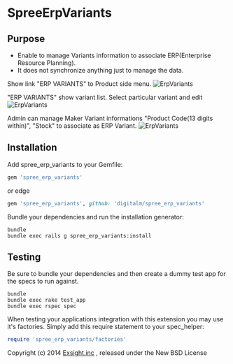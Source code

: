 SpreeErpVariants
================

Purpose
-------
* Enable to manage Variants information to associate ERP(Enterprise Resource Planning).
* It does not synchronize anything just to manage the data.

Show link "ERP VARIANTS" to Product side menu.
![ErpVariants](https://raw.githubusercontent.com/wiki/digitalm/spree_erp_variants/images/erpvariants2.jpg)

"ERP VARIANTS" show variant list. Select particular variant and edit
![ErpVariants](https://raw.githubusercontent.com/wiki/digitalm/spree_erp_variants/images/erpvariants3.jpg)

Admin can manage Maker Variant informations "Product Code(13 digits within)", "Stock" to associate as ERP Variant.
![ErpVariants](https://raw.githubusercontent.com/wiki/digitalm/spree_erp_variants/images/erpvariants1.jpg)

Installation
------------

Add spree_erp_variants to your Gemfile:

```ruby
gem 'spree_erp_variants'
```

or edge
```ruby
gem 'spree_erp_variants', github: 'digitalm/spree_erp_variants'
```

Bundle your dependencies and run the installation generator:

```shell
bundle
bundle exec rails g spree_erp_variants:install
```

Testing
-------

Be sure to bundle your dependencies and then create a dummy test app for the specs to run against.

```shell
bundle
bundle exec rake test_app
bundle exec rspec spec
```

When testing your applications integration with this extension you may use it's factories.
Simply add this require statement to your spec_helper:

```ruby
require 'spree_erp_variants/factories'
```

Copyright (c) 2014 [Exsight.inc](http://www.exsight.co.jp/) , released under the New BSD License
